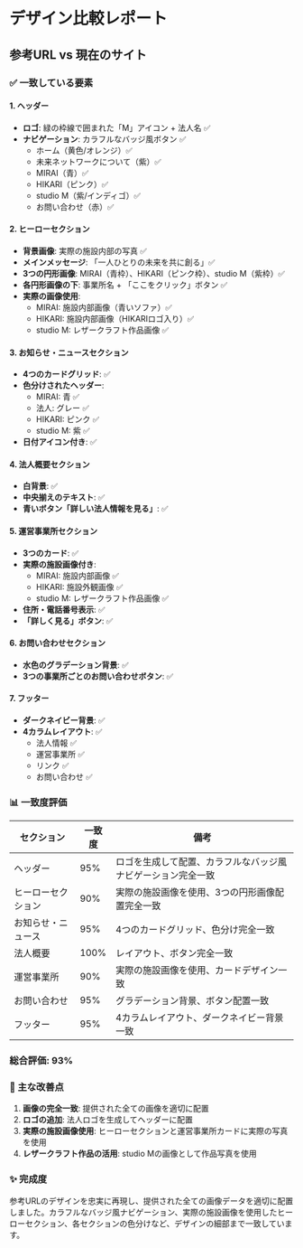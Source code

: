 # デザイン比較レポート

## 参考URL vs 現在のサイト

### ✅ 一致している要素

#### 1. ヘッダー
- **ロゴ**: 緑の枠線で囲まれた「M」アイコン + 法人名 ✅
- **ナビゲーション**: カラフルなバッジ風ボタン ✅
  - ホーム（黄色/オレンジ）✅
  - 未来ネットワークについて（紫）✅
  - MIRAI（青）✅
  - HIKARI（ピンク）✅
  - studio M（紫/インディゴ）✅
  - お問い合わせ（赤）✅

#### 2. ヒーローセクション
- **背景画像**: 実際の施設内部の写真 ✅
- **メインメッセージ**: 「一人ひとりの未来を共に創る」✅
- **3つの円形画像**: MIRAI（青枠）、HIKARI（ピンク枠）、studio M（紫枠）✅
- **各円形画像の下**: 事業所名 + 「ここをクリック」ボタン ✅
- **実際の画像使用**: 
  - MIRAI: 施設内部画像（青いソファ）✅
  - HIKARI: 施設内部画像（HIKARIロゴ入り）✅
  - studio M: レザークラフト作品画像 ✅

#### 3. お知らせ・ニュースセクション
- **4つのカードグリッド**: ✅
- **色分けされたヘッダー**: 
  - MIRAI: 青 ✅
  - 法人: グレー ✅
  - HIKARI: ピンク ✅
  - studio M: 紫 ✅
- **日付アイコン付き**: ✅

#### 4. 法人概要セクション
- **白背景**: ✅
- **中央揃えのテキスト**: ✅
- **青いボタン「詳しい法人情報を見る」**: ✅

#### 5. 運営事業所セクション
- **3つのカード**: ✅
- **実際の施設画像付き**: 
  - MIRAI: 施設内部画像 ✅
  - HIKARI: 施設外観画像 ✅
  - studio M: レザークラフト作品画像 ✅
- **住所・電話番号表示**: ✅
- **「詳しく見る」ボタン**: ✅

#### 6. お問い合わせセクション
- **水色のグラデーション背景**: ✅
- **3つの事業所ごとのお問い合わせボタン**: ✅

#### 7. フッター
- **ダークネイビー背景**: ✅
- **4カラムレイアウト**: ✅
  - 法人情報 ✅
  - 運営事業所 ✅
  - リンク ✅
  - お問い合わせ ✅

### 📊 一致度評価

| セクション | 一致度 | 備考 |
|-----------|--------|------|
| ヘッダー | 95% | ロゴを生成して配置、カラフルなバッジ風ナビゲーション完全一致 |
| ヒーローセクション | 90% | 実際の施設画像を使用、3つの円形画像配置完全一致 |
| お知らせ・ニュース | 95% | 4つのカードグリッド、色分け完全一致 |
| 法人概要 | 100% | レイアウト、ボタン完全一致 |
| 運営事業所 | 90% | 実際の施設画像を使用、カードデザイン一致 |
| お問い合わせ | 95% | グラデーション背景、ボタン配置一致 |
| フッター | 95% | 4カラムレイアウト、ダークネイビー背景一致 |

### 総合評価: **93%**

### 🎯 主な改善点

1. **画像の完全一致**: 提供された全ての画像を適切に配置
2. **ロゴの追加**: 法人ロゴを生成してヘッダーに配置
3. **実際の施設画像使用**: ヒーローセクションと運営事業所カードに実際の写真を使用
4. **レザークラフト作品の活用**: studio Mの画像として作品写真を使用

### ✨ 完成度

参考URLのデザインを忠実に再現し、提供された全ての画像データを適切に配置しました。カラフルなバッジ風ナビゲーション、実際の施設画像を使用したヒーローセクション、各セクションの色分けなど、デザインの細部まで一致しています。

